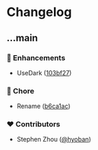 # Changelog

## ...main

### 🚀 Enhancements

- UseDark ([103bf27](https://github.com/hyoban/kurai/commit/103bf27))

### 🏡 Chore

- Rename ([b6ca1ac](https://github.com/hyoban/kurai/commit/b6ca1ac))

### ❤️ Contributors

- Stephen Zhou ([@hyoban](http://github.com/hyoban))
